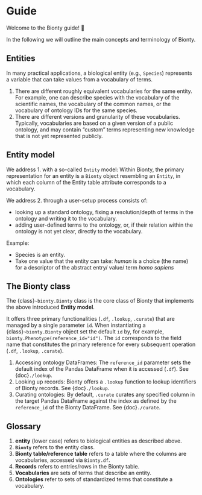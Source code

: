 # Guide

Welcome to the Bionty guide! 👋

In the following we will outline the main concepts and terminology of Bionty.

## Entities

In many practical applications, a biological entity (e.g., `Species`) represents a variable that can take values from a vocabulary of terms.

1. There are different roughly equivalent vocabularies for the same entity.
   For example, one can describe species with the vocabulary of the scientific names, the vocabulary of the common names,
   or the vocabulary of ontology IDs for the same species.
2. There are different versions and granularity of these vocabularies.
   Typically, vocabularies are based on a given version of a public ontology,
   and may contain “custom” terms representing new knowledge that is not yet represented publicly.

## Entity model

We address 1. with a so-called `Entity` model: Within Bionty, the primary representation for an entity is a `Bionty` object resembling an `Entity`,
in which each column of the Entity table attribute corresponds to a vocabulary.

We address 2. through a user-setup process consists of:

- looking up a standard ontology, fixing a resolution/depth of terms in the ontology and writing it to the vocabulary.
- adding user-defined terms to the ontology, or, if their relation within the ontology is not yet clear, directly to the vocabulary.

Example:

- Species is an entity.
- Take one value that the entity can take: _human_ is a choice (the name) for a descriptor of the abstract entry/ value/ term _homo sapiens_

## The Bionty class

The {class}`~bionty.Bionty` class is the core class of Bionty that implements the above introduced **Entity model**.

It offers three primary functionalities (`.df`, `.lookup`, `.curate`) that are managed by a single parameter `id`.
When instantiating a {class}`~bionty.Bionty` object set the default `id` by, for example, `bionty.Phenotype(reference_id="id")`.
The `id` corresponds to the field name that constitutes the primary reference for every subsequent operation (`.df`, `.lookup`, `.curate`).

1. Accessing ontology DataFrames: The `reference_id` parameter sets the default index of the Pandas DataFrame when it is accessed (`.df`).
   See {doc}`./lookup`.
2. Looking up records: Bionty offers a `.lookup` function to lookup identifiers of Bionty records.
   See {doc}`./lookup`.
3. Curating ontologies: By default, `.curate` curates any specified column in the target Pandas DataFrame
   against the index as defined by the `reference_id` of the Bionty DataFrame.
   See {doc}`./curate`.

## Glossary

1. **entity** (lower case) refers to biological entities as described above.
2. **`Bionty`** refers to the entity class.
3. **Bionty table/reference table** refers to a table where the columns are vocabularies, accessed via `Bionty.df`.
4. **Records** refers to entries/rows in the Bionty table.
5. **Vocabularies** are sets of terms that describe an entity.
6. **Ontologies** refer to sets of standardized terms that constitute a vocabulary.
